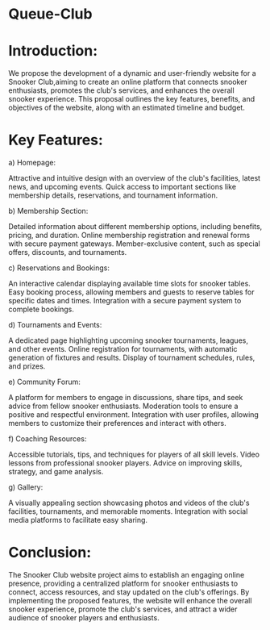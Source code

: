 # Queue-Club


# Introduction:

We propose the development of a dynamic and user-friendly website for a Snooker Club,aiming to create an online platform that connects snooker enthusiasts, promotes the club's services, and enhances the overall snooker experience. This proposal outlines the key features, benefits, and objectives of the website, along with an estimated timeline and budget.


# Key Features:

a) Homepage:

Attractive and intuitive design with an overview of the club's facilities, latest news, and upcoming events.
Quick access to important sections like membership details, reservations, and tournament information.

b) Membership Section:

Detailed information about different membership options, including benefits, pricing, and duration.
Online membership registration and renewal forms with secure payment gateways.
Member-exclusive content, such as special offers, discounts, and tournaments.

c) Reservations and Bookings:

An interactive calendar displaying available time slots for snooker tables.
Easy booking process, allowing members and guests to reserve tables for specific dates and times.
Integration with a secure payment system to complete bookings.

d) Tournaments and Events:

A dedicated page highlighting upcoming snooker tournaments, leagues, and other events.
Online registration for tournaments, with automatic generation of fixtures and results.
Display of tournament schedules, rules, and prizes.

e) Community Forum:

A platform for members to engage in discussions, share tips, and seek advice from fellow snooker enthusiasts.
Moderation tools to ensure a positive and respectful environment.
Integration with user profiles, allowing members to customize their preferences and interact with others.

f) Coaching Resources:

Accessible tutorials, tips, and techniques for players of all skill levels.
Video lessons from professional snooker players.
Advice on improving skills, strategy, and game analysis.

g) Gallery:

A visually appealing section showcasing photos and videos of the club's facilities,
tournaments, and memorable moments.
Integration with social media platforms to facilitate easy sharing.


# Conclusion:

The Snooker Club website project aims to establish an engaging online presence, providing a centralized platform for snooker enthusiasts to connect, access resources, and stay updated on the club's offerings. By implementing the proposed features, the website will enhance the overall snooker experience, promote the club's services, and attract a wider audience of snooker players and enthusiasts.
